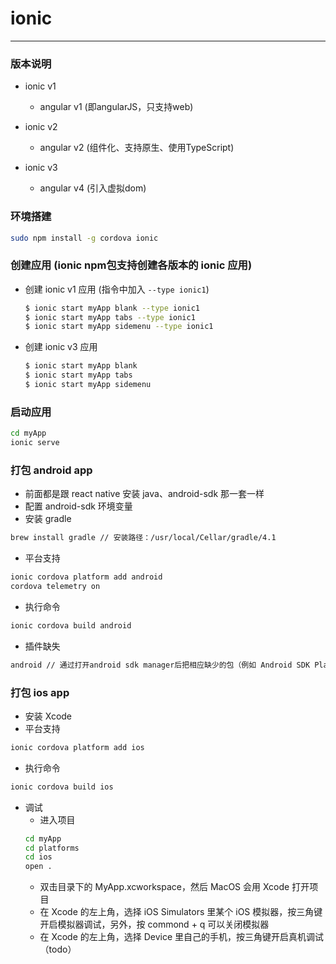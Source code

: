 # ionic
***

### 版本说明
* ionic v1
    * angular v1 (即angularJS，只支持web)

* ionic v2
    * angular v2 (组件化、支持原生、使用TypeScript)

* ionic v3
    * angular v4 (引入虚拟dom)

### 环境搭建
```bash
sudo npm install -g cordova ionic
```

### 创建应用 (ionic npm包支持创建各版本的 ionic 应用)
* 创建 ionic v1 应用 (指令中加入 `--type ionic1`)
    ```bash
    $ ionic start myApp blank --type ionic1
    $ ionic start myApp tabs --type ionic1
    $ ionic start myApp sidemenu --type ionic1
    ```

* 创建 ionic v3 应用
    ```bash
    $ ionic start myApp blank
    $ ionic start myApp tabs
    $ ionic start myApp sidemenu
    ```

### 启动应用
```bash
cd myApp
ionic serve
```

### 打包 android app

* 前面都是跟 react native 安装 java、android-sdk 那一套一样
* 配置 android-sdk 环境变量
* 安装 gradle
```bash
brew install gradle // 安装路径：/usr/local/Cellar/gradle/4.1
```
* 平台支持
```bash
ionic cordova platform add android
cordova telemetry on
```
* 执行命令
```bash
ionic cordova build android
```
* 插件缺失
```bash
android // 通过打开android sdk manager后把相应缺少的包（例如 Android SDK Platform 25）安装完成
```

### 打包 ios app

* 安装 Xcode
* 平台支持
```bash
ionic cordova platform add ios
```
* 执行命令
```bash
ionic cordova build ios
```
* 调试
    * 进入项目
    ```bash
    cd myApp
    cd platforms
    cd ios
    open .
    ```
    * 双击目录下的 MyApp.xcworkspace，然后 MacOS 会用 Xcode 打开项目
    * 在 Xcode 的左上角，选择 iOS Simulators 里某个 iOS 模拟器，按三角键开启模拟器调试，另外，按 commond + q 可以关闭模拟器
    * 在 Xcode 的左上角，选择 Device 里自己的手机，按三角键开启真机调试（todo）
